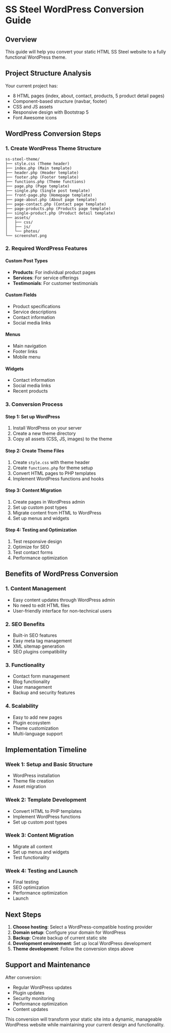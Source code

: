 # SS Steel WordPress Conversion Guide

## Overview
This guide will help you convert your static HTML SS Steel website to a fully functional WordPress theme.

## Project Structure Analysis
Your current project has:
- 8 HTML pages (index, about, contact, products, 5 product detail pages)
- Component-based structure (navbar, footer)
- CSS and JS assets
- Responsive design with Bootstrap 5
- Font Awesome icons

## WordPress Conversion Steps

### 1. Create WordPress Theme Structure

```
ss-steel-theme/
├── style.css (Theme header)
├── index.php (Main template)
├── header.php (Header template)
├── footer.php (Footer template)
├── functions.php (Theme functions)
├── page.php (Page template)
├── single.php (Single post template)
├── front-page.php (Homepage template)
├── page-about.php (About page template)
├── page-contact.php (Contact page template)
├── page-products.php (Products page template)
├── single-product.php (Product detail template)
├── assets/
│   ├── css/
│   ├── js/
│   └── photos/
└── screenshot.png
```

### 2. Required WordPress Features

#### Custom Post Types
- **Products**: For individual product pages
- **Services**: For service offerings
- **Testimonials**: For customer testimonials

#### Custom Fields
- Product specifications
- Service descriptions
- Contact information
- Social media links

#### Menus
- Main navigation
- Footer links
- Mobile menu

#### Widgets
- Contact information
- Social media links
- Recent products

### 3. Conversion Process

#### Step 1: Set up WordPress
1. Install WordPress on your server
2. Create a new theme directory
3. Copy all assets (CSS, JS, images) to the theme

#### Step 2: Create Theme Files
1. Create `style.css` with theme header
2. Create `functions.php` for theme setup
3. Convert HTML pages to PHP templates
4. Implement WordPress functions and hooks

#### Step 3: Content Migration
1. Create pages in WordPress admin
2. Set up custom post types
3. Migrate content from HTML to WordPress
4. Set up menus and widgets

#### Step 4: Testing and Optimization
1. Test responsive design
2. Optimize for SEO
3. Test contact forms
4. Performance optimization

## Benefits of WordPress Conversion

### 1. Content Management
- Easy content updates through WordPress admin
- No need to edit HTML files
- User-friendly interface for non-technical users

### 2. SEO Benefits
- Built-in SEO features
- Easy meta tag management
- XML sitemap generation
- SEO plugins compatibility

### 3. Functionality
- Contact form management
- Blog functionality
- User management
- Backup and security features

### 4. Scalability
- Easy to add new pages
- Plugin ecosystem
- Theme customization
- Multi-language support

## Implementation Timeline

### Week 1: Setup and Basic Structure
- WordPress installation
- Theme file creation
- Asset migration

### Week 2: Template Development
- Convert HTML to PHP templates
- Implement WordPress functions
- Set up custom post types

### Week 3: Content Migration
- Migrate all content
- Set up menus and widgets
- Test functionality

### Week 4: Testing and Launch
- Final testing
- SEO optimization
- Performance optimization
- Launch

## Next Steps

1. **Choose hosting**: Select a WordPress-compatible hosting provider
2. **Domain setup**: Configure your domain for WordPress
3. **Backup**: Create backup of current static site
4. **Development environment**: Set up local WordPress development
5. **Theme development**: Follow the conversion steps above

## Support and Maintenance

After conversion:
- Regular WordPress updates
- Plugin updates
- Security monitoring
- Performance optimization
- Content updates

This conversion will transform your static site into a dynamic, manageable WordPress website while maintaining your current design and functionality. 